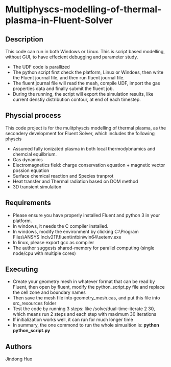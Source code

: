 # Multiphyscs-modelling-of-thermal-plasma-in-Fluent-Solver

## Description
This code can run in both Windows or Linux. This is script based modelling, without GUI, to have effecient debugging and parameter study.
* The UDF code is parallized
* The python script first check the platform, Linux or Windoes, then write the Fluent journal file, and then run fluent journal file.
* The fluent journal file will read the meah, compile UDF, import the gas properties data and finally submit the fluent job.
* During the running, the script will export the simulation results, like current denstiy distribution contour, at end of each timestep.

## Physcial process
This code project is for the mulitphyscis modelling of thermal plasma, as the secondery development for Fluent Solver, which includes the following physcis

* Assumed fully ionizated plasma in both local thermodybnamics and chemcial equilbrium. 
* Gas dynamics
* Electromagnetics field: charge conservation equation + magnetic vector possion equation
* Surface chemical reaction and Species tranprot
* Heat transfer and Thermal radiation based on DOM method
* 3D transient simulaiton

## Requirements
* Please ensure you have properly installed Fluent and python 3 in your platform.
* In windows, it needs the C compiler installed. 
* In windows, modify the environment by clicking C:\Program Files\ANSYS Inc\v211\fluent\ntbin\win64\setenv.exe 
* In linux, please export gcc as compiler
* The author suggests shared-memory for parallel computing (single node/cpu with multiple cores)

## Executing 
* Create your geometry mesh in whatever format that can be read by Fluent, then open by fluent, modify the python_script.py file and replace the cell zone and boundary names
* Then save the mesh file into geometry_mesh.cas, and put this file into src_resources folder
* Test the code by running 3 steps: like /solve/dual-time-iterate 2 30, which means run 2 steps and each step with maximum 30 iterations
* If initialization works well, it can run for much longer time
* In summary, the one commond to run the whole simualtion is: **python python_script.py**

## Authors
Jindong Huo
